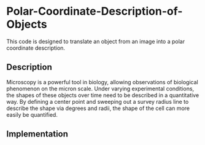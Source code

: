 # Polar-Coordinate-Description-of-Objects
This code is designed to translate an object from an image into a polar coordinate description.

## Description
Microscopy is a powerful tool in biology, allowing observations of biological phenomenon on the micron scale.
Under varying experimental conditions, the shapes of these objects over time need to be described in a quantitative way.
By defining a center point and sweeping out a survey radius line to describe the shape via degrees and radii, the shape of the cell can more easily be quantified.

## Implementation
